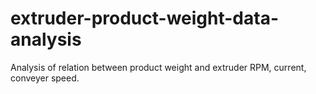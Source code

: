 # extruder-product-weight-data-analysis
Analysis of relation between product weight and extruder RPM, current, conveyer speed.
